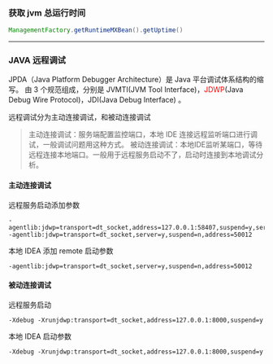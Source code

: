 ### 获取 jvm 总运行时间

```java
ManagementFactory.getRuntimeMXBean().getUptime()
```
---

### JAVA 远程调试

JPDA（Java Platform Debugger Architecture）是 Java 平台调试体系结构的缩写。
由 3 个规范组成，分别是 JVMTI(JVM Tool Interface)，<font color="red">JDWP</font>(Java Debug Wire Protocol)，JDI(Java Debug Interface) 。

远程调试分为主动连接调试，和被动连接调试

> 主动连接调试：服务端配置监控端口，本地 IDE 连接远程监听端口进行调试，一般调试问题用这种方式。
> 被动连接调试：本地IDE监听某端口，等待远程连接本地端口。一般用于远程服务启动不了，启动时连接到本地调试分析。

#### 主动连接调试

远程服务启动添加参数

```
-agentlib:jdwp=transport=dt_socket,address=127.0.0.1:58407,suspend=y,server=n
-agentlib:jdwp=transport=dt_socket,server=y,suspend=n,address=50012
```

本地 IDEA 添加 remote 启动参数

```
-agentlib:jdwp=transport=dt_socket,server=y,suspend=n,address=50012
```

#### 被动连接调试

远程服务启动

```
-Xdebug -Xrunjdwp:transport=dt_socket,address=127.0.0.1:8000,suspend=y
```

本地 IDEA 启动参数

```
-Xdebug -Xrunjdwp:transport=dt_socket,address=127.0.0.1:8000,suspend=y
```